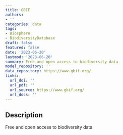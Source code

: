 ```yaml
---
title: GBIF
authors:
- ''
categories: data
tags:
- Biosphere
- BiodiversityDatabase
draft: false
featured: false
date: '2023-06-20'
lastmod: '2023-06-20'
summary: Free and open access to biodiversity data
model_repository: ''
data_repository: https://www.gbif.org/
links:
  url_doi: ''
  url_pdf: ''
  url_source: https://www.gbif.org/
  url_docs: ''
---
```


## Description

Free and open access to biodiversity data


